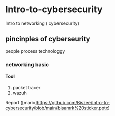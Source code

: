 # Intro-to-cybersecurity
Intro to networking ( cybersecurity)

## pincinples of cyberseurity
people
process
technologgy

### networking basic

#### Tool 
1. packet tracer
2. wazuh

Report
([mario]https://github.com/Biszee/Intro-to-cybersecurity/blob/main/bisamrk%20sticker.pptx)

